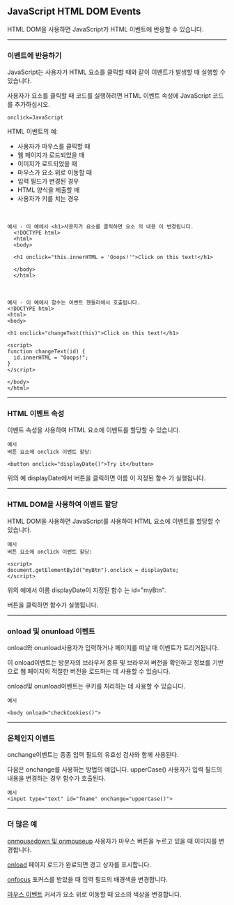 ## JavaScript HTML DOM Events

HTML DOM을 사용하면 JavaScript가 HTML 이벤트에 반응할 수 있습니다.

---

### 이벤트에 반응하기

JavaScript는 사용자가 HTML 요소를 클릭할 때와 같이 이벤트가 발생할 때 실행할 수 있습니다.

사용자가 요소를 클릭할 때 코드를 실행하려면 HTML 이벤트 속성에 JavaScript 코드를 추가하십시오.

    onclick=JavaScript

HTML 이벤트의 예:

- 사용자가 마우스를 클릭할 때
- 웹 페이지가 로드되었을 때
- 이미지가 로드되었을 때
- 마우스가 요소 위로 이동할 때
- 입력 필드가 변경된 경우
- HTML 양식을 제출할 때
- 사용자가 키를 치는 경우

<br />

    예시 - 이 예에서 <h1>사용자가 요소를 클릭하면 요소 의 내용 이 변경됩니다.
      <!DOCTYPE html>
      <html>
      <body>

      <h1 onclick="this.innerHTML = 'Ooops!'">Click on this text!</h1>

      </body>
      </html>

<br />

    예시 - 이 예에서 함수는 이벤트 핸들러에서 호출됩니다.
    <!DOCTYPE html>
    <html>
    <body>

    <h1 onclick="changeText(this)">Click on this text!</h1>

    <script>
    function changeText(id) {
      id.innerHTML = "Ooops!";
    }
    </script>

    </body>
    </html>

---

### HTML 이벤트 속성

이벤트 속성을 사용하여 HTML 요소에 이벤트를 할당할 수 있습니다.

    예시
    버튼 요소에 onclick 이벤트 할당:

    <button onclick="displayDate()">Try it</button>

위의 예 displayDate에서 버튼을 클릭하면 이름 이 지정된 함수 가 실행됩니다.

---

### HTML DOM을 사용하여 이벤트 할당

HTML DOM을 사용하면 JavaScript를 사용하여 HTML 요소에 이벤트를 할당할 수 있습니다.

    예시
    버튼 요소에 onclick 이벤트 할당:

    <script>
    document.getElementById("myBtn").onclick = displayDate;
    </script>

위의 예에서 이름 displayDate이 지정된 함수 는 id="myBtn".

버튼을 클릭하면 함수가 실행됩니다.

---

### onload 및 onunload 이벤트

onload와 onunload사용자가 입력하거나 페이지를 떠날 때 이벤트가 트리거됩니다.

이 onload이벤트는 방문자의 브라우저 종류 및 브라우저 버전을 확인하고 정보를 기반으로 웹 페이지의 적절한 버전을 로드하는 데 사용할 수 있습니다.

onload및 onunload이벤트는 쿠키를 처리하는 데 사용할 수 있습니다.

    예시

    <body onload="checkCookies()">

---

### 온체인지 이벤트

onchange이벤트는 종종 입력 필드의 유효성 검사와 함께 사용된다.

다음은 onchange를 사용하는 방법의 예입니다. upperCase() 사용자가 입력 필드의 내용을 변경하는 경우 함수가 호출된다.

    예시
    <input type="text" id="fname" onchange="upperCase()">

---

### 더 많은 예

[onmousedown 및 onmouseup](https://www.w3schools.com/js/tryit.asp?filename=tryjs_event_onmousedown)
사용자가 마우스 버튼을 누르고 있을 때 이미지를 변경합니다.

[onload](https://www.w3schools.com/js/tryit.asp?filename=tryjs_event_onload)
페이지 로드가 완료되면 경고 상자를 표시합니다.

[onfocus](https://www.w3schools.com/js/tryit.asp?filename=tryjs_event_onfocus)
포커스를 받았을 때 입력 필드의 배경색을 변경합니다.

[마우스 이벤트](https://www.w3schools.com/js/tryit.asp?filename=tryjs_event_onmouse)
커서가 요소 위로 이동할 때 요소의 색상을 변경합니다.

